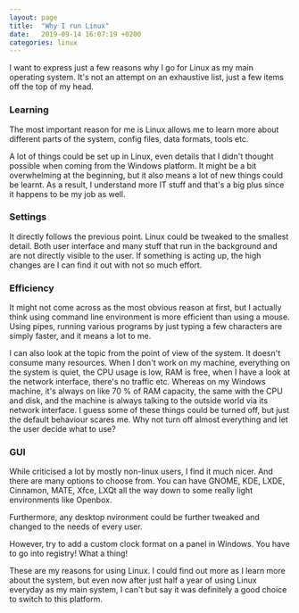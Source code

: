 ```yaml
---
layout: page
title:  "Why I run Linux"
date:   2019-09-14 16:07:19 +0200
categories: linux
---
```

I want to express just a few reasons why I go for Linux as my main operating system. It's not an attempt on an exhaustive list, just a few items off the top of my head.

### Learning
The most important reason for me is Linux allows me to learn more about different parts of the system, config files, data formats, tools etc.

A lot of things could be set up in Linux, even details that I didn't thought possible when coming from the Windows platform. It might be a bit overwhelming at the beginning, but it also means a lot of new things could be learnt. As a result, I understand more IT stuff and that's a big plus since it happens to be my job as well.

### Settings

It directly follows the previous point. Linux could be tweaked to the smallest detail. Both user interface and many stuff that run in the background and are not directly visible to the user. If something is acting up, the high changes are I can find it out with not so much effort.

### Efficiency

It might not come across as the most obvious reason at first, but I actually think using command line environment is more efficient than using a mouse. Using pipes, running various programs by just typing a few characters are simply faster, and it means a lot to me.

I can also look at the topic from the point of view of the system. It doesn't consume many resources. When I don't work on my machine, everything on the system is quiet, the CPU usage is low, RAM is free, when I have a look at the network interface, there's no traffic etc. Whereas on my Windows machine, it's always on like 70 % of RAM capacity, the same with the CPU and disk, and the machine is always talking to the outside world via its network interface. I guess some of these things could be turned off, but just the default behaviour scares me. Why not turn off almost everything and let the user decide what to use?

### GUI

While criticised a lot by mostly non-linux users, I find it much nicer. And there are many options to choose from. You can have GNOME, KDE, LXDE, Cinnamon, MATE, Xfce, LXQt all the way down to some really light environments like Openbox.

Furthermore, any desktop nvironment could be further tweaked and changed to the needs of every user.

However, try to add a custom clock format on a panel in Windows. You have to go into registry! What a thing!


These are my reasons for using Linux. I could find out more as I learn more about the system, but even now after just half a year of using Linux everyday as my main system, I can't but say it was definitely a good choice to switch to this platform.